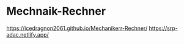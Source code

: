 # Mechnaik-Rechner
https://icedragnon2061.github.io/Mechanikerr-Rechner/
https://srp-adac.netlify.app/
